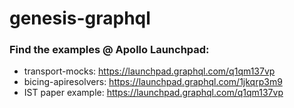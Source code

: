 # genesis-graphql
### Find the examples @ Apollo Launchpad: 
- transport-mocks: https://launchpad.graphql.com/q1qm137vp
- bicing-apiresolvers: https://launchpad.graphql.com/1jkqrp3m9
- IST paper example: https://launchpad.graphql.com/q1qm137vp
